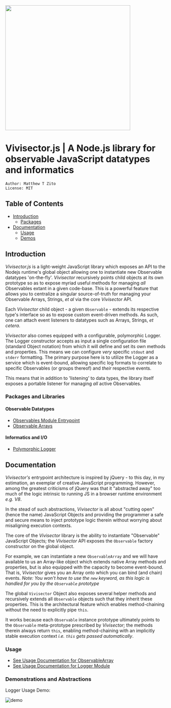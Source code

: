 <img src="https://github.com/MatthewZito/vivisector-js/blob/master/documentation/vx.png" width="390" height="390">

# Vivisector.js | A Node.js library for observable JavaScript datatypes and informatics
```
Author: Matthew T Zito
License: MIT
```
## Table of Contents

 - [Introduction](#intro) 
    * [Packages](#packages)
 - [Documentation](#docs)
    * [Usage](#use)
    * [Demos](#demo)

## <a name="intro"></a> Introduction
*Vivisector.js* is a light-weight JavaScript library which exposes an API to the Nodejs runtime's global object allowing one to instantiate new Observable datatypes 'on-the-fly'. *Vivisector* recursively points child objects at its own prototype so as to expose myriad useful methods for managing *all* Observables extant in a given code-base. This is a powerful feature that allows you to centralize a singular source-of-truth for managing your Observable Arrays, Strings, *et al* via the core *Vivisector* API.

Each *Vivisector* child object - a given `Observable` - extends its respective type's interface so as to expose custom event-driven methods. As such, one can attach event listeners to datatypes such as Arrays, Strings, *et cetera*.

*Vivisector* also comes equipped with a configurable, polymorphic Logger. The Logger constructor accepts as input a single configuration file (standard Object notation) from which it will define and set its own methods and properties. This means we can configure *very* specific `stdout` and `stderr` formatting. The primary purpose here is to utilize the Logger as a service which is event-bound, allowing specific log formats to correlate to specific Observables (or groups thereof) and *their* respective events. 

This means that in addition to 'listening' to data types, the library itself exposes a portable listener for managing *all* active Observables.

### <a name="packages"></a> Packages and Libraries

#### Observable Datatypes
  - [Observables Module Entrypoint](https://github.com/MatthewZito/vivisector-js/blob/master/packages/datatypes/index.js)
  - [Observable Arrays](https://github.com/MatthewZito/vivisector-js/blob/master/packages/datatypes/ObservableArray.js)

#### Informatics and I/O
  - [Polymorphic Logger](https://github.com/MatthewZito/vivisector-js/blob/master/packages/informatics/PolymorphicLogger.js)

## <a name="docs"></a> Documentation
*Vivisector's* entrypoint architecture is inspired by jQuery - to this day, in my estimation, an exemplar of creative JavaScript programming. However, among the greatest criticisms of jQuery was that it "abstracted away" too much of the logic intrinsic to running JS in a browser runtime environment *e.g. V8*. 

In the stead of such abstractions, *Vivisector* is all about "cutting open" (hence the name) JavaScript Objects and providing the programmer a safe and secure means to inject prototype logic therein without worrying about misaligning execution contexts. 

The core of the *Vivisector* library is the ability to instantiate "Observable" JavaScript Objects; the *Vivisector* API exposes the `Observable` factory constructor on the global object. 

For example, we can instantiate a new `ObservableArray` and we will have available to us an Array-like object which extends native Array methods and properties, but is also equipped with the capacity to become event-bound. That is, *Vivisector* gives you an Array onto which you can bind (and chain) events. *Note: You won't have to use the `new` keyword, as this logic is handled for you by the `Observable` prototype*

The global `Vivisector` Object also exposes several helper methods and recursively extends all `Observable` objects such that they inherit these properties. This is the architectural feature which enables method-chaining without the need to explicitly pipe `this`. 

It works because each `Observable` instance prototype ultimately points to the `Observable` meta-prototype prescribed by *Vivisector*; the methods therein always return `this`, enabling method-chaining with an implicitly stable execution context *i.e. `this` gets passed automatically*.

### <a name="use"></a> Usage
  - [See Usage Documentation for ObservableArray](https://github.com/MatthewZito/vivisector-js/blob/master/documentation/usage-observable-array.md)
  - [See Usage Documentation for Logger Module](https://github.com/MatthewZito/vivisector-js/blob/master/documentation/usage-logger.md)

### <a name="demo"></a> Demonstrations and Abstractions
Logger Usage Demo:

![demo](https://github.com/MatthewZito/vivisector-js/blob/master/documentation/polymorphic-logger-demo.gif)
